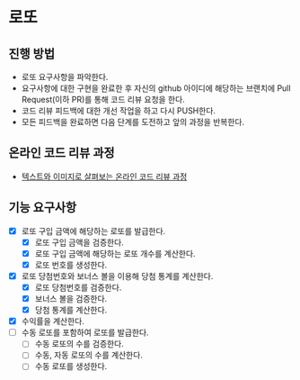 # 로또
## 진행 방법
* 로또 요구사항을 파악한다.
* 요구사항에 대한 구현을 완료한 후 자신의 github 아이디에 해당하는 브랜치에 Pull Request(이하 PR)를 통해 코드 리뷰 요청을 한다.
* 코드 리뷰 피드백에 대한 개선 작업을 하고 다시 PUSH한다.
* 모든 피드백을 완료하면 다음 단계를 도전하고 앞의 과정을 반복한다.

## 온라인 코드 리뷰 과정
* [텍스트와 이미지로 살펴보는 온라인 코드 리뷰 과정](https://github.com/next-step/nextstep-docs/tree/master/codereview)

## 기능 요구사항

- [x] 로또 구입 금액에 해당하는 로또를 발급한다.
    - [x] 로또 구입 금액을 검증한다.
    - [x] 로또 구입 금액에 해당하는 로또 개수를 계산한다.
    - [x] 로또 번호를 생성한다.
- [x] 로또 당첨번호와 보너스 볼을 이용해 당첨 통계를 계산한다.
    - [x] 로또 당첨번호를 검증한다.
    - [x] 보너스 볼을 검증한다.
    - [x] 당첨 통계를 계산한다.
- [x] 수익률을 계산한다.
- [ ] 수동 로또를 포함하여 로또를 발급한다.
    - [ ] 수동 로또의 수를 검증한다.
    - [ ] 수동, 자동 로또의 수를 계산한다.
    - [ ] 수동 로또를 생성한다.
